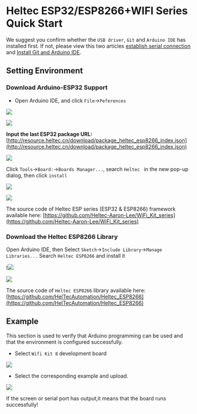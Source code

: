 # Heltec ESP32/ESP8266+WIFI Series Quick Start

We suggest you confirm whether the `USB driver`, `Git` and `Arduino IDE` has installed first. If not, please view this two articles [establish serial connection](https://heltec-automation-docs.readthedocs.io/en/latest/general/establish_serial_connection.html) and [Install Git and Arduino IDE](https://heltec-automation-docs.readthedocs.io/en/latest/general/how_to_install_git_and_arduino.html).

## Setting Environment

### Download Arduino-ESP32 Support

- Open Arduino IDE, and click `File`->`Peferences`

![](img/quick_start/01.png)

![](img/quick_start/02.png)

**Input the last ESP32 package URL:** [http://resource.heltec.cn/download/package_heltec_esp8266_index.json](http://resource.heltec.cn/download/package_heltec_esp8266_index.json)

![](img/quick_start/03.png)

Click `Tools`->`Board:`->`Boards Manager...`, search `Heltec ` in the new pop-up dialog, then click `install`

![](img/quick_start/04.png)

![](img/quick_start/05.png)

The source code of Heltec ESP series (ESP32 & ESP8266) framework available here: [https://github.com/Heltec-Aaron-Lee/WiFi_Kit_series](https://github.com/Heltec-Aaron-Lee/WiFi_Kit_series)

### Download the Heltec ESP8266 Library

Open Arduino IDE, then Select `Sketch`->`Include Library`->`Manage Libraries...`
Search `Heltec ESP8266` and install it

!![](img/quick_start/06.png)

![](img/quick_start/07.png)

The source code of `Heltec ESP8266` library available here:[https://github.com/HelTecAutomation/Heltec_ESP8266](https://github.com/HelTecAutomation/Heltec_ESP8266)

## Example

This section is used to verify that Arduino programming can be used and that the environment is configured successfully.

- Select `Wifi Kit 8` development board

![](img/quick_start/08.png)

- Select the corresponding example and upload.

![](img/quick_start/09.png)

If the screen or serial port has output,it means that the board runs successfully!